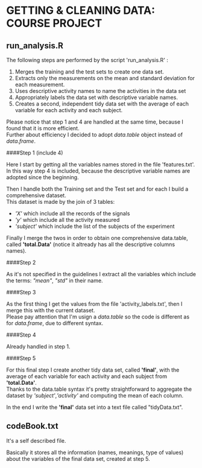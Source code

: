 GETTING &amp; CLEANING DATA: COURSE PROJECT
==============

run_analysis.R
--------------

The following steps are performed by the script 'run_analysis.R' :

  1. Merges the training and the test sets to create one data set.
  2. Extracts only the measurements on the mean and standard deviation for each measurement. 
  3. Uses descriptive activity names to name the activities in the data set
  4. Appropriately labels the data set with descriptive variable names. 
  5. Creates a second, independent tidy data set with the average of each variable for each activity and each subject. 

Please notice that step 1 and 4 are handled at the same time, because I found that it is more efficient.  
Further about efficiency I decided to adopt *data.table* object instead of *data.frame*.
  
   
####Step 1 (include 4)  

Here I start by getting all the variables names stored in the file 'features.txt'.  
In this way step 4 is included, because the descriptive variable names are adopted since the beginning.  
   
Then I handle both the Training set and the Test set and for each I build a comprehensive dataset.  
This dataset is made by the join of 3 tables:
  
  + *'X'* which include all the records of the signals
  + *'y'* which include all the activity measured
  + *'subject'* which include the list of the subjects of the experiment
 
Finally I merge the twos in order to obtain one comprehensive data.table, called **'total.Data'** (notice it altready has all the descriptive columns names).    
  
####Step 2  
 
As it's not specified in the guidelines I extract all the variables which include the terms: *"mean"*, *"std"*   in their name.  
  
     
####Step 3  
  
As the first thing I get the values from  the file 'activity_labels.txt', then I merge this with the current dataset.  
Please pay attention that I'm usign a *data.table* so the code is different as for *data.frame*, due to different syntax.  
  
  
####Step 4
  
Already handled in step 1.
  
  
####Step 5  
  
For this final step I create another tidy data set, called **'final'**, with the average of each variable for each activity and each subject from **'total.Data'**.  
Thanks to the data.table syntax it's pretty straightforward to aggregate the dataset by *'subject'*,*'activity'* and computing the mean of each column.  
  
In the end I write the **'final'** data set into a text file called "tidyData.txt".  
  

codeBook.txt
--------------

It's a self described file. 
 
Basically it stores all the information (names, meanings, type of values) about the variables of the final data set, created at step 5.
